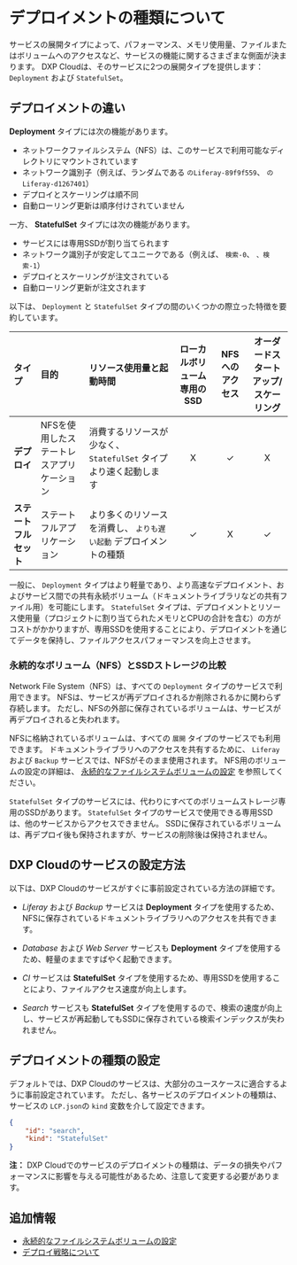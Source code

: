 # デプロイメントの種類について

サービスの展開タイプによって、パフォーマンス、メモリ使用量、ファイルまたはボリュームへのアクセスなど、サービスの機能に関するさまざまな側面が決まります。 DXP Cloudは、そのサービスに2つの展開タイプを提供します： `Deployment` および `StatefulSet`。

## デプロイメントの違い

**Deployment** タイプには次の機能があります。

  - ネットワークファイルシステム（NFS）は、このサービスで利用可能なディレクトリにマウントされています
  - ネットワーク識別子（例えば、ランダムである `のLiferay-89f9f559`、 `のLiferay-d1267401`）
  - デプロイとスケーリングは順不同
  - 自動ローリング更新は順序付けされていません

一方、 **StatefulSet** タイプには次の機能があります。

  - サービスには専用SSDが割り当てられます
  - ネットワーク識別子が安定してユニークである（例えば、 `検索-0`、 `、検索-1`）
  - デプロイとスケーリングが注文されている
  - 自動ローリング更新が注文されます

以下は、 `Deployment` と `StatefulSet` タイプの間のいくつかの際立った特徴を要約しています。

| **タイプ**       | **目的**                 | **リソース使用量と起動時間**                         | **ローカルボリューム専用のSSD** | **NFSへのアクセス** | **オーダードスタートアップ/スケーリング** |
| :--- | :--- | :--- |:-------------------:|:-------------:|:-----------------------:|
| **デプロイ**      | NFSを使用したステートレスアプリケーション | 消費するリソースが少なく、 `StatefulSet` タイプより速く起動します |          X          |       ✓       |            X            |
| **ステートフルセット** | ステートフルアプリケーション         | より多くのリソースを消費し、 `よりも遅い起動` デプロイメントの種類      |          ✓          |       X       |            ✓            |

一般に、 `Deployment` タイプはより軽量であり、より高速なデプロイメント、およびサービス間での共有永続ボリューム（ドキュメントライブラリなどの共有ファイル用）を可能にします。 `StatefulSet` タイプは、デプロイメントとリソース使用量（プロジェクトに割り当てられたメモリとCPUの合計を含む）の方がコストがかかりますが、専用SSDを使用することにより、デプロイメントを通じてデータを保持し、ファイルアクセスパフォーマンスを向上させます。

### 永続的なボリューム（NFS）とSSDストレージの比較

Network File System（NFS）は、すべての `Deployment` タイプのサービスで利用できます。 NFSは、サービスが再デプロイされるか削除されるかに関わらず存続します。 ただし、NFSの外部に保存されているボリュームは、サービスが再デプロイされると失われます。

NFSに格納されているボリュームは、すべての `展開` タイプのサービスでも利用できます。 ドキュメントライブラリへのアクセスを共有するために、 `Liferay` および `Backup` サービスでは、NFSがそのまま使用されます。 NFS用のボリュームの設定の詳細は、 [永続的なファイルシステムボリュームの設定](./configuring-persistent-file-storage-volumes.md) を参照してください。

`StatefulSet` タイプのサービスには、代わりにすべてのボリュームストレージ専用のSSDがあります。 `StatefulSet` タイプのサービスで使用できる専用SSDは、他のサービスからアクセスできません。 SSDに保存されているボリュームは、再デプロイ後も保持されますが、サービスの削除後は保持されません。

## DXP Cloudのサービスの設定方法

以下は、DXP Cloudのサービスがすぐに事前設定されている方法の詳細です。

  - *Liferay* および *Backup* サービスは **Deployment** タイプを使用するため、NFSに保存されているドキュメントライブラリへのアクセスを共有できます。

  - *Database* および *Web Server* サービスも **Deployment** タイプを使用するため、軽量のままですばやく起動できます。

  - *CI* サービスは **StatefulSet** タイプを使用するため、専用SSDを使用することにより、ファイルアクセス速度が向上します。

  - *Search* サービスも **StatefulSet** タイプを使用するので、検索の速度が向上し、サービスが再起動してもSSDに保存されている検索インデックスが失われません。

## デプロイメントの種類の設定

デフォルトでは、DXP Cloudのサービスは、大部分のユースケースに適合するように事前設定されています。 ただし、各サービスのデプロイメントの種類は、サービスの `LCP.json`の `kind` 変数を介して設定できます。

``` json
{
    "id": "search",
    "kind": "StatefulSet"
}
```

**注：** DXP Cloudでのサービスのデプロイメントの種類は、データの損失やパフォーマンスに影響を与える可能性があるため、注意して変更する必要があります。

## 追加情報

  - [永続的なファイルシステムボリュームの設定](./configuring-persistent-file-storage-volumes.md)
  - [デプロイ戦略について](./understanding-deployment-strategies.md)
